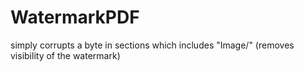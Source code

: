 # WatermarkPDF
simply corrupts a byte in sections which includes "Image/" (removes visibility of the watermark)

